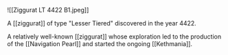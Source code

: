 ![[Ziggurat LT 4422 B1.jpeg]]

A [[ziggurat]] of type "Lesser Tiered" discovered in the year 4422.

A relatively well-known [[ziggurat]] whose exploration led to the production of the [[Navigation Pearl]] and started the ongoing [[Kethmania]].